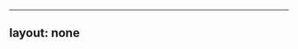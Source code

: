 ---
layout: none
-----

<RedoclyAPIBlock src="/firefly-services/docs/photoshop_artboardCreate.json" width="600px" disableSidebar hideTryItPanel />
